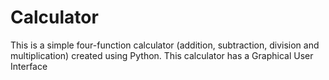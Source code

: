 # Calculator
This is a simple four-function calculator (addition, subtraction, division and
multiplication) created using Python. This calculator has a Graphical User Interface
